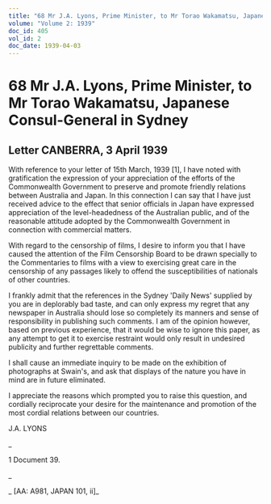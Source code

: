 ```yaml
---
title: "68 Mr J.A. Lyons, Prime Minister, to Mr Torao Wakamatsu, Japanese Consul-General in Sydney"
volume: "Volume 2: 1939"
doc_id: 405
vol_id: 2
doc_date: 1939-04-03
---
```


# 68 Mr J.A. Lyons, Prime Minister, to Mr Torao Wakamatsu, Japanese Consul-General in Sydney

## Letter CANBERRA, 3 April 1939

With reference to your letter of 15th March, 1939 [1], I have noted with gratification the expression of your appreciation of the efforts of the Commonwealth Government to preserve and promote friendly relations between Australia and Japan. In this connection I can say that I have just received advice to the effect that senior officials in Japan have expressed appreciation of the level-headedness of the Australian public, and of the reasonable attitude adopted by the Commonwealth Government in connection with commercial matters.

With regard to the censorship of films, I desire to inform you that I have caused the attention of the Film Censorship Board to be drawn specially to the Commentaries to films with a view to exercising great care in the censorship of any passages likely to offend the susceptibilities of nationals of other countries.

I frankly admit that the references in the Sydney 'Daily News' supplied by you are in deplorably bad taste, and can only express my regret that any newspaper in Australia should lose so completely its manners and sense of responsibility in publishing such comments. I am of the opinion however, based on previous experience, that it would be wise to ignore this paper, as any attempt to get it to exercise restraint would only result in undesired publicity and further regrettable comments.

I shall cause an immediate inquiry to be made on the exhibition of photographs at Swain's, and ask that displays of the nature you have in mind are in future eliminated.

I appreciate the reasons which prompted you to raise this question, and cordially reciprocate your desire for the maintenance and promotion of the most cordial relations between our countries.

J.A. LYONS

_

1 Document 39.

_

_ [AA: A981, JAPAN 101, ii]_
